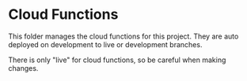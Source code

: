 # Cloud Functions

This folder manages the cloud functions for this project. They are auto deployed on development to live or development branches.

There is only "live" for cloud functions, so be careful when making changes.
